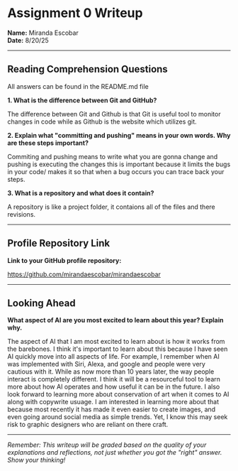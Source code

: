 # Assignment 0 Writeup

**Name:** Miranda Escobar  
**Date:** 8/20/25

---

## Reading Comprehension Questions
All answers can be found in the README.md file

**1. What is the difference between Git and GitHub?**

The difference between Git and Github is that Git is useful tool to monitor changes in code while as Github is the website which utilizes git. 

**2. Explain what "committing and pushing" means in your own words. Why are these steps important?**

Commiting and pushing means to write what you are gonna change and pushing is executing the changes this is important because it limits the bugs in your code/ makes it so that when a bug occurs you can trace back your steps.

**3. What is a repository and what does it contain?**

A repository is like a project folder, it contaions all of the files and there revisions.


---

## Profile Repository Link

**Link to your GitHub profile repository:** 

https://github.com/mirandaescobar/mirandaescobar

---

## Looking Ahead

**What aspect of AI are you most excited to learn about this year? Explain why.**

The aspect of AI that I am most excited to learn about is how it works from the barebones. I think it's important to learn about this because I have seen AI quickly move into all aspects of life. For example, I remember when AI was implemented with Siri, Alexa, and google and people were very cautious with it. While as now more than 10 years later, the way people interact is completely different. I think it will be a resourceful tool to learn more about how AI operates and how useful it can be in the future. I also look forward to learning more about conservation of art when it comes to AI along with copywrite usuage. I am interested in learning more about that because most recently it has made it even easier to create images, and even going around social media as simple trends. Yet, I know this may seek risk to graphic designers who are reliant on there craft.

---

*Remember: This writeup will be graded based on the quality of your explanations and reflections, not just whether you got the "right" answer. Show your thinking!*
